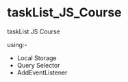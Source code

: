 # taskList_JS_Course
taskList JS Course


using:-

  - Local Storage
  - Query Selector
  - AddEventListener
